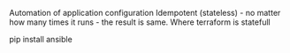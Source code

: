 Automation of application configuration
Idempotent (stateless) - no matter how many times it runs - the result is same. Where terraform is statefull 

pip install ansible